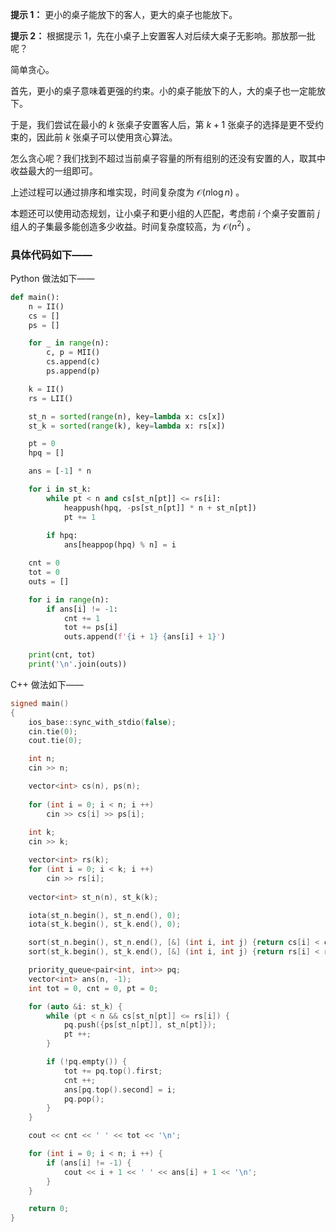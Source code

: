 **提示 1：** 更小的桌子能放下的客人，更大的桌子也能放下。

**提示 2：** 根据提示 1，先在小桌子上安置客人对后续大桌子无影响。那放那一批呢？

简单贪心。

首先，更小的桌子意味着更强的约束。小的桌子能放下的人，大的桌子也一定能放下。

于是，我们尝试在最小的 $k$ 张桌子安置客人后，第 $k+1$ 张桌子的选择是更不受约束的，因此前 $k$ 张桌子可以使用贪心算法。

怎么贪心呢？我们找到不超过当前桌子容量的所有组别的还没有安置的人，取其中收益最大的一组即可。

上述过程可以通过排序和堆实现，时间复杂度为 $\mathcal{O}(n\log n)$ 。

本题还可以使用动态规划，让小桌子和更小组的人匹配，考虑前 $i$ 个桌子安置前 $j$ 组人的子集最多能创造多少收益。时间复杂度较高，为 $\mathcal{O}(n^2)$ 。

### 具体代码如下——

Python 做法如下——

```Python []
def main():
    n = II()
    cs = []
    ps = []

    for _ in range(n):
        c, p = MII()
        cs.append(c)
        ps.append(p)

    k = II()
    rs = LII()

    st_n = sorted(range(n), key=lambda x: cs[x])
    st_k = sorted(range(k), key=lambda x: rs[x])

    pt = 0
    hpq = []

    ans = [-1] * n

    for i in st_k:
        while pt < n and cs[st_n[pt]] <= rs[i]:
            heappush(hpq, -ps[st_n[pt]] * n + st_n[pt])
            pt += 1
        
        if hpq:
            ans[heappop(hpq) % n] = i

    cnt = 0
    tot = 0
    outs = []

    for i in range(n):
        if ans[i] != -1:
            cnt += 1
            tot += ps[i]
            outs.append(f'{i + 1} {ans[i] + 1}')

    print(cnt, tot)
    print('\n'.join(outs))
```

C++ 做法如下——

```cpp []
signed main()
{
    ios_base::sync_with_stdio(false);
    cin.tie(0);
    cout.tie(0);

    int n;
    cin >> n;

    vector<int> cs(n), ps(n);
    
    for (int i = 0; i < n; i ++)
        cin >> cs[i] >> ps[i];
    
    int k;
    cin >> k;

    vector<int> rs(k);
    for (int i = 0; i < k; i ++)
        cin >> rs[i];
    
    vector<int> st_n(n), st_k(k);

    iota(st_n.begin(), st_n.end(), 0);
    iota(st_k.begin(), st_k.end(), 0);

    sort(st_n.begin(), st_n.end(), [&] (int i, int j) {return cs[i] < cs[j];});
    sort(st_k.begin(), st_k.end(), [&] (int i, int j) {return rs[i] < rs[j];});

    priority_queue<pair<int, int>> pq;
    vector<int> ans(n, -1);
    int tot = 0, cnt = 0, pt = 0;

    for (auto &i: st_k) {
        while (pt < n && cs[st_n[pt]] <= rs[i]) {
            pq.push({ps[st_n[pt]], st_n[pt]});
            pt ++;
        }

        if (!pq.empty()) {
            tot += pq.top().first;
            cnt ++;
            ans[pq.top().second] = i;
            pq.pop();
        }
    }

    cout << cnt << ' ' << tot << '\n';

    for (int i = 0; i < n; i ++) {
        if (ans[i] != -1) {
            cout << i + 1 << ' ' << ans[i] + 1 << '\n';
        }
    }

    return 0;
}
```

